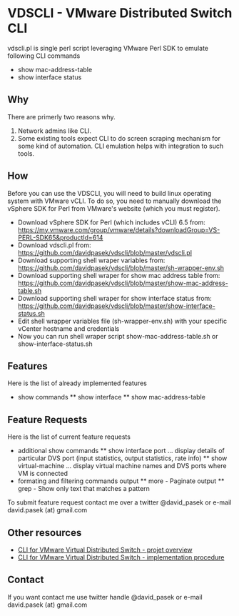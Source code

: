 # VDSCLI - VMware Distributed Switch CLI

vdscli.pl is single perl script leveraging VMware Perl SDK to emulate following CLI commands
* show mac-address-table
* show interface status

## Why

There are primerly two reasons why. 
1. Network admins like CLI. 
2. Some existing tools expect CLI to do screen scraping mechanism for some kind of automation. CLI emulation helps with integration to such tools.

## How

Before you can use the VDSCLI, you will need to build linux operating system with VMware vCLI. To do so, you need to manually download the vSphere SDK for Perl from VMware's website (which you must register).

* Download vSphere SDK for Perl (which includes vCLI) 6.5 from: https://my.vmware.com/group/vmware/details?downloadGroup=VS-PERL-SDK65&productId=614
* Download vdscli.pl from: https://github.com/davidpasek/vdscli/blob/master/vdscli.pl
* Download supporting shell wraper variables from: https://github.com/davidpasek/vdscli/blob/master/sh-wrapper-env.sh
* Download supporting shell wraper for show mac address table from: https://github.com/davidpasek/vdscli/blob/master/show-mac-address-table.sh
* Download supporting shell wraper for show interface status from: https://github.com/davidpasek/vdscli/blob/master/show-interface-status.sh
* Edit shell wrapper variables file (sh-wrapper-env.sh) with your specific vCenter hostname and credentials
* Now you can run shell wraper script show-mac-address-table.sh or show-interface-status.sh 

## Features

Here is the list of already implemented features
* show commands 
  ** show interface
  ** show mac-address-table

## Feature Requests

Here is the list of current feature requests
* additional show commands
  ** show interface port <DVS-port> ... display details of particular DVS port (input statistics, output statistics, rate info)
  ** show virtual-machine ... display virtual machine names and DVS ports where VM is connected
* formating and filtering commands output 
  ** more - Paginate output
  ** grep - Show only text that matches a pattern

To submit feature request contact me over a twitter @david_pasek or e-mail david.pasek (at) gmail.com

## Other resources

* [CLI for VMware Virtual Distributed Switch - projet overview](http://blog.igics.com/2017/06/cli-for-vmware-virtual-distributed.html)
* [CLI for VMware Virtual Distributed Switch - implementation procedure](http://blog.igics.com/2017/09/cli-for-vmware-virtual-distributed.html)

## Contact

If you want contact me use twitter handle @david_pasek or e-mail david.pasek (at) gmail.com
